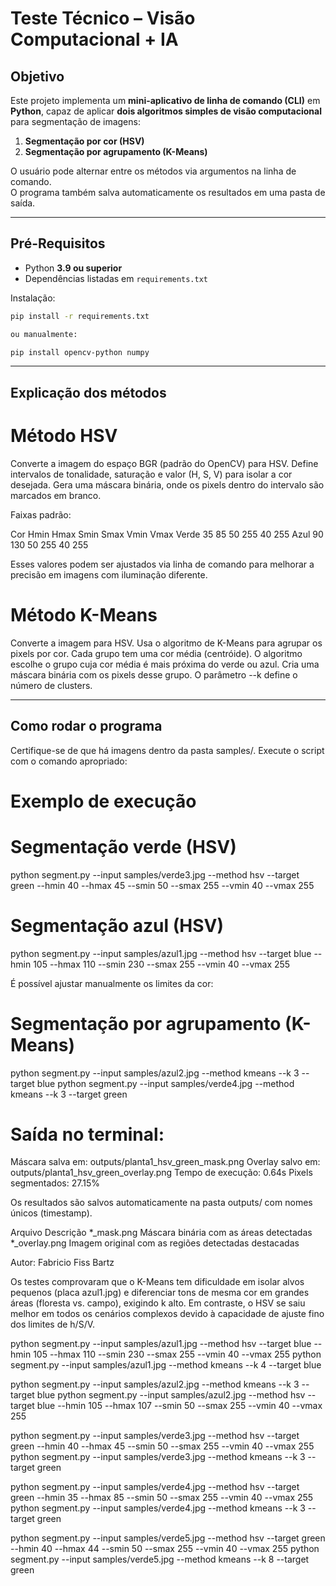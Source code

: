 # Teste Técnico – Visão Computacional + IA

## Objetivo
Este projeto implementa um **mini-aplicativo de linha de comando (CLI)** em **Python**, capaz de aplicar **dois algoritmos simples de visão computacional** para segmentação de imagens:

1. **Segmentação por cor (HSV)**  
2. **Segmentação por agrupamento (K-Means)**  

O usuário pode alternar entre os métodos via argumentos na linha de comando.  
O programa também salva automaticamente os resultados em uma pasta de saída.

---

## Pré-Requisitos

- Python **3.9 ou superior**
- Dependências listadas em `requirements.txt`

Instalação:
```bash
pip install -r requirements.txt

ou manualmente:

pip install opencv-python numpy
```
---

## Explicação dos métodos
# Método HSV

Converte a imagem do espaço BGR (padrão do OpenCV) para HSV.
Define intervalos de tonalidade, saturação e valor (H, S, V) para isolar a cor desejada.
Gera uma máscara binária, onde os pixels dentro do intervalo são marcados em branco.

Faixas padrão:

Cor	   Hmin	 Hmax  Smin	 Smax  Vmin  Vmax
Verde	35	 85	    50	 255	40	 255
Azul	90	 130	50	 255	40	 255

Esses valores podem ser ajustados via linha de comando para melhorar a precisão em imagens com iluminação diferente.

# Método K-Means

Converte a imagem para HSV.
Usa o algoritmo de K-Means para agrupar os pixels por cor.
Cada grupo tem uma cor média (centróide).
O algoritmo escolhe o grupo cuja cor média é mais próxima do verde ou azul.
Cria uma máscara binária com os pixels desse grupo.
O parâmetro --k define o número de clusters.

---
## Como rodar o programa

Certifique-se de que há imagens dentro da pasta samples/.
Execute o script com o comando apropriado:

# Exemplo de execução
# Segmentação verde (HSV)

python segment.py --input samples/verde3.jpg --method hsv --target green --hmin 40 --hmax 45 --smin 50 --smax 255 --vmin 40 --vmax 255

# Segmentação azul (HSV)
python segment.py --input samples/azul1.jpg --method hsv --target blue --hmin 105 --hmax 110 --smin 230 --smax 255 --vmin 40 --vmax 255

É possível ajustar manualmente os limites da cor:

# Segmentação por agrupamento (K-Means)
python segment.py --input samples/azul2.jpg --method kmeans --k 3 --target blue
python segment.py --input samples/verde4.jpg --method kmeans --k 3 --target green

# Saída no terminal:

Máscara salva em: outputs/planta1_hsv_green_mask.png
Overlay salvo em: outputs/planta1_hsv_green_overlay.png
Tempo de execução: 0.64s
Pixels segmentados: 27.15%

Os resultados são salvos automaticamente na pasta outputs/ com nomes únicos (timestamp).

Arquivo	Descrição
*_mask.png	Máscara binária com as áreas detectadas 
*_overlay.png	Imagem original com as regiões detectadas destacadas




Autor:
Fabricio Fiss Bartz

Os testes comprovaram que o K-Means tem dificuldade em isolar alvos pequenos (placa azul1.jpg) e diferenciar tons de mesma cor em grandes áreas (floresta vs. campo), exigindo k alto. Em contraste, o HSV se saiu melhor em todos os cenários complexos devido à capacidade de ajuste fino dos limites de h/S/V.




python segment.py --input samples/azul1.jpg --method hsv --target blue --hmin 105 --hmax 110 --smin 230 --smax 255 --vmin 40 --vmax 255
python segment.py --input samples/azul1.jpg --method kmeans --k 4 --target blue

python segment.py --input samples/azul2.jpg --method kmeans --k 3 --target blue
python segment.py --input samples/azul2.jpg --method hsv --target blue --hmin 105 --hmax 107 --smin 50 --smax 255 --vmin 40 --vmax 255

python segment.py --input samples/verde3.jpg --method hsv --target green --hmin 40 --hmax 45 --smin 50 --smax 255 --vmin 40 --vmax 255
python segment.py --input samples/verde3.jpg --method kmeans --k 3 --target green

python segment.py --input samples/verde4.jpg --method hsv --target green --hmin 35 --hmax 85 --smin 50 --smax 255 --vmin 40 --vmax 255
python segment.py --input samples/verde4.jpg --method kmeans --k 3 --target green

python segment.py --input samples/verde5.jpg --method hsv --target green --hmin 40 --hmax 44 --smin 50 --smax 255 --vmin 40 --vmax 255
python segment.py --input samples/verde5.jpg --method kmeans --k 8 --target green